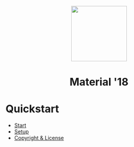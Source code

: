<p align="center">

  <img src="https://martondev.github.io/Material-Design-18/assets/img/icon.png" width="150" height="150">

</p>

<h1 align="center">Material '18</h1>

# Quickstart
- [Start](https://martondev.github.io/Material-Design-18/)
- [Setup](https://martondev.github.io/Material-Design-18/setup)
- [Copyright & License](https://github.com/MartonDev/Material-Design-18/blob/master/LICENSE)
